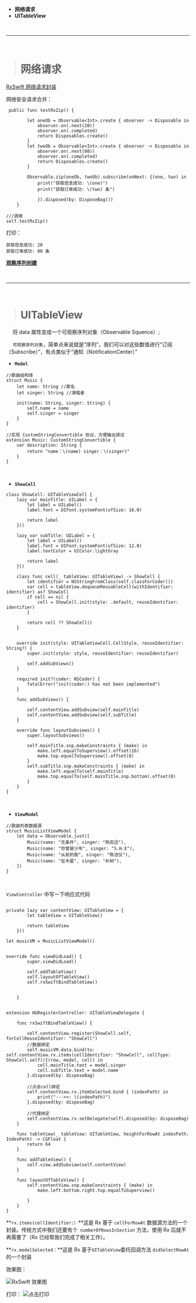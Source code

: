 - **网络请求**
- **UITableView**

<br/>

***
<br/>

># 网络请求

[RxSwift 网络请求封装](http://www.manongjc.com/article/3755.html)

网络安全请求合并：

```
 public func testRxZip() {
        
        let oneOb = Observable<Int>.create { observer -> Disposable in
            observer.on(.next(20))
            observer.on(.completed)
            return Disposables.create()
        }
        let twoOb = Observable<Int>.create { observer -> Disposable in
            observer.on(.next(80))
            observer.on(.completed)
            return Disposables.create()
        }
        
        Observable.zip(oneOb, twoOb).subscribe(onNext: {(one, two) in
            print("获取信息成功: \(one)")
            print("获取订单成功: \(two) 条")

            }).disposed(by: DisposeBag())
    }

///调用
self.testRxZip()
```
打印：

```
获取信息成功: 20
获取订单成功: 80 条
```


[**观察序列创建**](https://www.jianshu.com/p/2a45b502279a)



<br/>

***
<br/>

># UITableView

&emsp; 将 data 属性变成一个可观察序列对象（Observable Squence）;

&emsp; `可观察序列对象`，简单点来说就是“序列”，我们可以对这些数值进行“订阅（Subscribe）”，有点类似于“通知（NotificationCenter）”

- **`Model`**

```
//歌曲结构体
struct Music {
    let name: String //歌名
    let singer: String //演唱者
     
    init(name: String, singer: String) {
        self.name = name
        self.singer = singer
    }
}

//实现 CustomStringConvertible 协议，方便输出调试
extension Music: CustomStringConvertible {
    var description: String {
        return "name：\(name) singer：\(singer)"
    }
}
```

<br/>

- **`ShowCell`**

```
class ShowCell: UITableViewCell {
    lazy var mainTitle: UILabel = {
        let label = UILabel()
        label.font = UIFont.systemFont(ofSize: 16.0)
        
        return label
    }()
    
    lazy var subTitle: UILabel = {
        let label = UILabel()
        label.font = UIFont.systemFont(ofSize: 12.0)
        label.textColor = UIColor.lightGray
        
        return label
    }()
    
    class func cell(_ tableView: UITableView) -> ShowCell {
        let identifier = NSStringFromClass(self.classForCoder())
        var cell = tableView.dequeueReusableCell(withIdentifier: identifier) as? ShowCell
        if cell == nil {
            cell = ShowCell.init(style: .default, reuseIdentifier: identifier)
        }
        
        return cell ?? ShowCell()
    }
    
    
    override init(style: UITableViewCell.CellStyle, reuseIdentifier: String?) {
        super.init(style: style, reuseIdentifier: reuseIdentifier)
        
        self.addSubViews()
    }
    
    required init?(coder: NSCoder) {
        fatalError("init(coder:) has not been implemented")
    }
    
    func addSubViews() {
        
        self.contentView.addSubview(self.mainTitle)
        self.contentView.addSubview(self.subTitle)
    }
    
    override func layoutSubviews() {
        super.layoutSubviews()
        
        self.mainTitle.snp.makeConstraints { (make) in
            make.left.equalToSuperview().offset(16)
            make.top.equalToSuperview().offset(8)
        }
        self.subTitle.snp.makeConstraints { (make) in
            make.left.equalTo(self.mainTitle)
            make.top.equalTo(self.mainTitle.snp.bottom).offset(8)
        }
    }
}

```

<br/>

- **`ViewModel`**

```
//歌曲列表数据源
struct MusicListViewModel {
    let data = Observable.just([
        Music(name: "无条件", singer: "陈奕迅"),
        Music(name: "你曾是少年", singer: "S.H.E"),
        Music(name: "从前的我", singer: "陈洁仪"),
        Music(name: "在木星", singer: "朴树"),
    ])
}
```

<br/>

`ViewController` 中写一下响应式代码

```

private lazy var contentView: UITableView = {
        let tableView = UITableView()
        
        return tableView
    }()
    
let musicVM = MusicListViewModel()


override func viewDidLoad() {
        super.viewDidLoad()
        
        self.addTableView()
        self.layoutOfTableView()
        self.rxSwiftBindTableView()
        

    }


extension HGRegisterController: UITableViewDelegate {
    
    func rxSwiftBindTableView() {
        
        self.contentView.register(ShowCell.self, forCellReuseIdentifier: "ShowCell")
        //数据绑定
        self.musicVM.data.bind(to: self.contentView.rx.items(cellIdentifier: "ShowCell", cellType: ShowCell.self)){(row, model, cell) in
            cell.mainTitle.text = model.singer
            cell.subTitle.text = model.name
        }.disposed(by: disposeBag)
        
        //点击cell绑定
        self.contentView.rx.itemSelected.bind { (indexPath) in
            print("--->>: \(indexPath)")
        }.disposed(by: disposeBag)
        
        //代理绑定
        self.contentView.rx.setDelegate(self).disposed(by: disposeBag)
    }
    
    func tableView(_ tableView: UITableView, heightForRowAt indexPath: IndexPath) -> CGFloat {
        return 64
    }
    
    func addTableView() {
        self.view.addSubview(self.contentView)
    }
    
    func layoutOfTableView() {
        self.contentView.snp.makeConstraints { (make) in
            make.left.bottom.right.top.equalToSuperview()
            
        }
    }
}

```
**`rx.items(cellIdentifier:）`**这是 Rx 基于 `cellForRowAt` 数据源方法的一个封装。传统方式中我们还要有个` numberOfRowsInSection` 方法，使用 Rx 后就不再需要了（Rx 已经帮我们完成了相关工作）。

**`rx.modelSelected：`**这是 Rx 基于` UITableView `委托回调方法 `didSelectRowAt` 的一个封装

效果图：

![RxSwift 效果图](https://upload-images.jianshu.io/upload_images/2959789-6074eb1afab8a393.png?imageMogr2/auto-orient/strip%7CimageView2/2/w/1240)

打印：
![点击打印](https://upload-images.jianshu.io/upload_images/2959789-578a4b179461d423.png?imageMogr2/auto-orient/strip%7CimageView2/2/w/1240)














